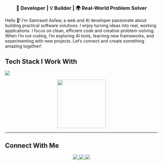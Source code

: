 <h3 align="center">🚀 Developer | 💡 Builder | 🌍 Real-World Problem Solver</h3>

Hello 👋! I'm Samrawit Asfaw, a web and AI developer passionate about building practical software solutions. I enjoy turning ideas into real, working applications. I focus on clean, efficient code and creative problem-solving. When I’m not coding, I’m exploring AI tools, learning new frameworks, and experimenting with new projects. Let’s connect and create something amazing together!

## Tech Stack I Work With

<p align="left">
  <img src="https://skillicons.dev/icons?i=python,js,react,django,vue,nodejs,fastapi,postgres,tensorflow,sklearn,mongodb,mysql,git&perline=20" />
</p>

<p align="center">
  <img src="https://github-readme-stats.vercel.app/api?username=Samri-A&show_icons=true&theme=dark&hide_border=true" height="160" width="full" />
</p>

---

## Connect With Me
<p align="center">
  <a href="https://linkedin.com/in/samrawit-asfaw" target="_blank">
    <img src="https://img.shields.io/badge/LinkedIn-%230077B5.svg?&logo=linkedin&logoColor=white" />
  </a>
  <a href="https://t.me/samli_documentation" target="_blank">
    <img src="https://img.shields.io/badge/Telegram-%23007AB8.svg?&logo=telegram&logoColor=white" />
  </a>
  <a href="mailto:samrawitasfaw8@gmail.com">
    <img src="https://img.shields.io/badge/Gmail-D14836.svg?&logo=gmail&logoColor=white" />
  </a>
</p>
